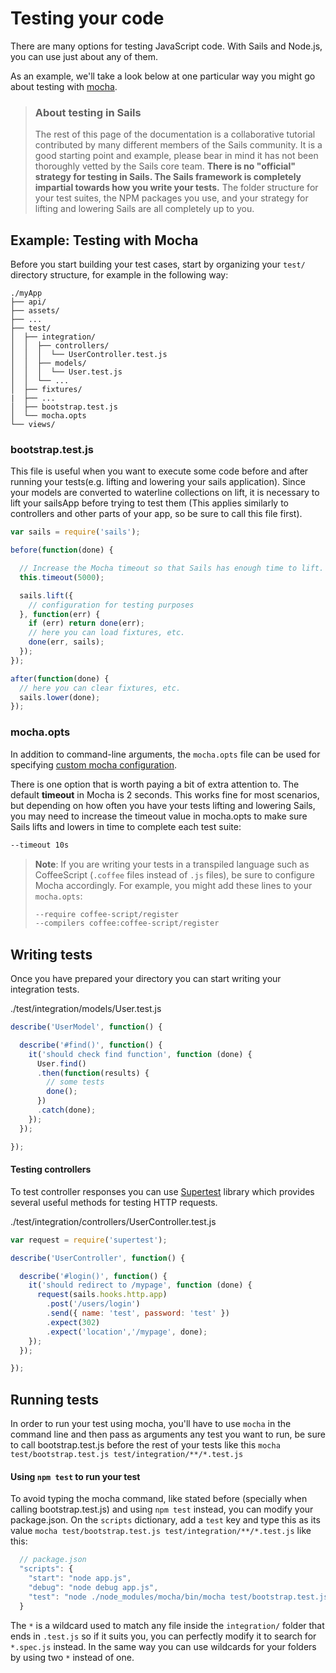 # Testing your code

There are many options for testing JavaScript code.  With Sails and Node.js, you can use just about any of them.

As an example, we'll take a look below at one particular way you might go about testing with [mocha](http://mochajs.org/).

> ### About testing in Sails
>
> The rest of this page of the documentation is a collaborative tutorial contributed by many different members of the Sails community.  It is a good starting point and example, please bear in mind it has not been thoroughly vetted by the Sails core team.  **There is no "official" strategy for testing in Sails.  The Sails framework is completely impartial towards how you write your tests.**  The folder structure for your test suites, the NPM packages you use, and your strategy for lifting and lowering Sails are all completely up to you.


## Example: Testing with Mocha

Before you start building your test cases, start by organizing your `test/` directory structure, for example in the following way:

```batch
./myApp
├── api/
├── assets/
├── ...
├── test/
│  ├── integration/
│  │  ├── controllers/
│  │  │  └── UserController.test.js
│  │  ├── models/
│  │  │  └── User.test.js
│  │  └── ...
│  ├── fixtures/
|  ├── ...
│  ├── bootstrap.test.js
│  └── mocha.opts
└── views/

```

### bootstrap.test.js

This file is useful when you want to execute some code before and after running your tests(e.g. lifting and lowering your sails application). Since your models are converted to waterline collections on lift, it is necessary to lift your sailsApp before trying to test them (This applies similarly to controllers and other parts of your app, so be sure to call this file first).

```javascript
var sails = require('sails');

before(function(done) {

  // Increase the Mocha timeout so that Sails has enough time to lift.
  this.timeout(5000);

  sails.lift({
    // configuration for testing purposes
  }, function(err) {
    if (err) return done(err);
    // here you can load fixtures, etc.
    done(err, sails);
  });
});

after(function(done) {
  // here you can clear fixtures, etc.
  sails.lower(done);
});
```

### mocha.opts

In addition to command-line arguments, the `mocha.opts` file can be used for specifying [custom mocha configuration](https://mochajs.org/#mochaopts).

There is one option that is worth paying a bit of extra attention to.  The default **timeout** in Mocha is 2 seconds.  This works fine for most scenarios, but depending on how often you have your tests lifting and lowering Sails, you may need to increase the timeout value in mocha.opts to make sure Sails lifts and lowers in time to complete each test suite:

```bash
--timeout 10s
```

> **Note**: If you are writing your tests in a transpiled language such as CoffeeScript (`.coffee` files instead of `.js` files), be sure to configure Mocha accordingly.  For example, you might add these lines to your `mocha.opts`:
>
> ```bash
> --require coffee-script/register
> --compilers coffee:coffee-script/register
> ```


## Writing tests

Once you have prepared your directory you can start writing your integration tests.

./test/integration/models/User.test.js
```js
describe('UserModel', function() {

  describe('#find()', function() {
    it('should check find function', function (done) {
      User.find()
      .then(function(results) {
        // some tests
        done();
      })
      .catch(done);
    });
  });

});
```

#### Testing controllers

To test controller responses you can use [Supertest](https://github.com/visionmedia/supertest) library which provides several useful methods for testing HTTP requests.

./test/integration/controllers/UserController.test.js
```js
var request = require('supertest');

describe('UserController', function() {

  describe('#login()', function() {
    it('should redirect to /mypage', function (done) {
      request(sails.hooks.http.app)
        .post('/users/login')
        .send({ name: 'test', password: 'test' })
        .expect(302)
        .expect('location','/mypage', done);
    });
  });

});
```


## Running tests

In order to run your test using mocha, you'll have to use `mocha` in the command line and then pass as arguments any test you want to run, be sure to call bootstrap.test.js before the rest of your tests like this `mocha test/bootstrap.test.js test/integration/**/*.test.js`

#### Using `npm test` to run your test

To avoid typing the mocha command, like stated before (specially when calling bootstrap.test.js) and using `npm test` instead, you can modify your package.json. On the `scripts` dictionary, add a `test` key and type this as its value `mocha test/bootstrap.test.js test/integration/**/*.test.js` like this:

```js
  // package.json
  "scripts": {
    "start": "node app.js",
    "debug": "node debug app.js",
    "test": "node ./node_modules/mocha/bin/mocha test/bootstrap.test.js test/integration/**/*.test.js"
  }
```
The `*` is a wildcard used to match any file inside the `integration/` folder that ends in `.test.js` so if it suits you, you can perfectly modify it to search for `*.spec.js` instead. In the same way you can use wildcards for your folders by using two `*` instead of one.


<docmeta name="displayName" value="Testing">
